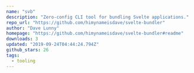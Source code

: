 ```yaml
---
name: "svb"
description: "Zero-config CLI tool for bundling Svelte applications."
repo_url: "https://github.com/himynameisdave/svelte-bundler"
author: "Dave Lunny"
homepage: "https://github.com/himynameisdave/svelte-bundler#readme"
downloads: 3
updated: "2019-09-24T04:44:24.794Z"
github_stars: 26
tags: 
  - tooling
---
```

